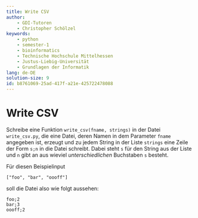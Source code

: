 ```yaml
---
title: Write CSV
author:
    - GDI-Tutoren
    - Christopher Schölzel
keywords:
    - python
    - semester-1
    - bioinformatics
    - Technische Hochschule Mittelhessen
    - Justus-Liebig-Universität
    - Grundlagen der Informatik
lang: de-DE
solution-size: 9
id: b8761069-25ad-417f-a21e-425722478088
---
```


# Write CSV

Schreibe eine Funktion `write_csv(fname, strings)` in der Datei `write_csv.py`, die eine Datei, deren Namen in dem Parameter `fname` angegeben ist, erzeugt und zu jedem String in der Liste `strings` eine Zeile der Form `s;n` in die Datei schreibt. Dabei steht `s` für den String aus der Liste und `n` gibt an aus wieviel *unterschiedlichen* Buchstaben `s` besteht.

Für diesen Beispielinput

`["foo", "bar", "oooff"]`

soll die Datei also wie folgt aussehen:

```
foo;2
bar;3
oooff;2
```